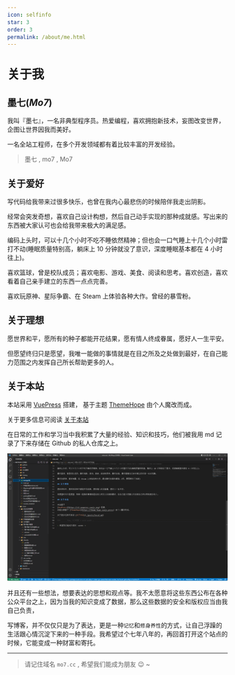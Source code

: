 ```yaml
---
icon: selfinfo
star: 3
order: 3
permalink: /about/me.html
---
```


# 关于我

## 墨七(_Mo7_)

我叫『墨七』，一名非典型程序员。热爱编程，喜欢拥抱新技术，妄图改变世界，企图让世界因我而美好。

一名全站工程师，在多个开发领域都有着比较丰富的开发经验。

> 墨七 , mo7 , Mo7

## 关于爱好

写代码给我带来过很多快乐，也曾在我内心最悲伤的时候陪伴我走出阴影。

经常会突发奇想，喜欢自己设计构想，然后自己动手实现的那种成就感。写出来的东西被大家认可也会给我带来极大的满足感。

编码上头时，可以十几个小时不吃不睡依然精神；但也会一口气睡上十几个小时雷打不动(睡眠质量特别高，躺床上 10 分钟就没了意识，深度睡眠基本都在 4 小时往上)。

喜欢篮球，曾是校队成员；喜欢电影、游戏、美食、阅读和思考。喜欢创造，喜欢看着自己亲手建立的东西一点点完善。

喜欢玩原神、星际争霸、在 Steam 上体验各种大作。曾经的暴雪粉。

## 关于理想

愿世界和平，愿所有的种子都能开花结果，愿有情人终成眷属，愿好人一生平安。

但愿望终归只是愿望，我唯一能做的事情就是在目之所及之处做到最好，在自己能力范围之内发挥自己所长帮助更多的人。

## 关于本站

本站采用
[VuePress](https://v2.vuepress.vuejs.org) 搭建，
基于主题 [ThemeHope](https://theme-hope.vuejs.press) 由个人魔改而成。

关于更多信息可阅读 [关于本站](./关于本站.md)

在日常的工作和学习当中我积累了大量的经验、知识和技巧，他们被我用 md 记录了下来存储在 Github 的私人仓库之上。

![](./image/intro.png)

并且还有一些想法，想要表达的思想和观点等。我不太愿意将这些东西公布在各种公众平台之上，因为当我的知识变成了数据，那么这些数据的安全和版权应当由我自己负责，

写博客，并不仅仅只是为了表达，更是一种`记忆`和`修身养性`的方式，让自己浮躁的生活跟心情沉淀下来的一种手段。我希望过个七年八年的，再回首打开这个站点的时候，它能变成一种财富和寄托。

---

> 请记住域名 `mo7.cc` , 希望我们能成为朋友 :wink: ~
